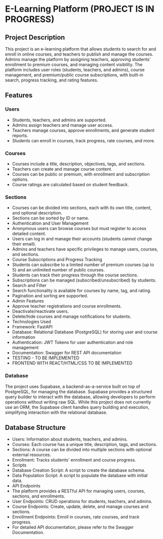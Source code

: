 

# E-Learning Platform (PROJECT IS IN PROGRESS)
## Project Description

This project is an e-learning platform that allows students to search for and enroll in online courses, and teachers to publish and manage the courses. Admins manage the platform by assigning teachers, approving students' enrollment to premium courses, and managing content visibility. The platform includes user roles (students, teachers, and admins), course management, and premium/public course subscriptions, with built-in search, progress tracking, and rating features.

## Features
### Users
- Students, teachers, and admins are supported. 
- Admins assign teachers and manage user access.
- Teachers manage courses, approve enrollments, and generate student reports.
- Students can enroll in courses, track progress, rate courses, and more.

### Courses
- Courses include a title, description, objectives, tags, and sections.
- Teachers can create and manage course content.
- Courses can be public or premium, with enrollment and subscription options.
- Course ratings are calculated based on student feedback.

### Sections
- Courses can be divided into sections, each with its own title, content, and optional description.
- Sections can be sorted by ID or name.
- Authentication and User Management
- Anonymous users can browse courses but must register to access detailed content.
- Users can log in and manage their accounts (students cannot change their email).
- Admins and teachers have specific privileges to manage users, courses, and sections.
- Course Subscriptions and Progress Tracking
- Students can subscribe to a limited number of premium courses (up to 5) and an unlimited number of public courses.
- Students can track their progress through the course sections.
- Subscriptions can be managed (subscribed/unsubscribed) by students.
- Search and Filter
- Search functionality is available for courses by name, tag, and rating.
- Pagination and sorting are supported.
- Admin Features
- Approve teacher registrations and course enrollments.
- Deactivate/reactivate users.
- Delete/hide courses and manage notifications for students.
- Technologies Used
- Framework: FastAPI
- Database: Relational Database (PostgreSQL) for storing user and course information
- Authentication: JWT Tokens for user authentication and role management
- Documentation: Swagger for REST API documentation
- TESTING - TO BE IMPLEMENTED
- FRONTEND WITH REACT/HTML/CSS TO BE IMPLEMENTED

### Database
The project uses Supabase, a backend-as-a-service built on top of PostgreSQL, for managing the database. Supabase provides a structured query builder to interact with the database, allowing developers to perform operations without writing raw SQL. While this project does not currently use an ORM, the Supabase client handles query building and execution, simplifying interaction with the relational database.

## Database Structure
- Users: Information about students, teachers, and admins.
- Courses: Each course has a unique title, description, tags, and sections.
- Sections: A course can be divided into multiple sections with optional external resources.
- Enrollment: Tracks students' enrollment and course progress.
- Scripts
- Database Creation Script: A script to create the database schema.
- Data Population Script: A script to populate the database with initial data.
- API Endpoints
- The platform provides a RESTful API for managing users, courses, sections, and enrollments.
- User Endpoints: CRUD operations for students, teachers, and admins.
- Course Endpoints: Create, update, delete, and manage courses and sections.
- Enrollment Endpoints: Enroll in courses, rate courses, and track progress.
- For detailed API documentation, please refer to the Swagger Documentation.